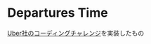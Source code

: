 # Departures Time
[Uber社のコーディングチャレンジ](https://github.com/uber-archive/coding-challenge-tools)を実装したもの


